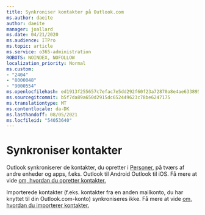 ```yaml
---
title: Synkroniser kontakter på Outlook.com
ms.author: daeite
author: daeite
manager: joallard
ms.date: 04/21/2020
ms.audience: ITPro
ms.topic: article
ms.service: o365-administration
ROBOTS: NOINDEX, NOFOLLOW
localization_priority: Normal
ms.custom:
- "2404"
- "8000048"
- "9000554"
ms.openlocfilehash: ed1913f255657c7efac7e5dd292f60f23a72870a8e4ae6338952e790416dd993
ms.sourcegitcommit: b5f7da89a650d2915dc652449623c78be6247175
ms.translationtype: MT
ms.contentlocale: da-DK
ms.lasthandoff: 08/05/2021
ms.locfileid: "54053640"
---
```

# <a name="sync-contacts"></a>Synkroniser kontakter

Outlook synkroniserer de kontakter, du opretter i [Personer,](https://outlook.live.com/people/) på tværs af andre enheder og apps, f.eks. Outlook til Android Outlook til iOS. Få mere at vide [om, hvordan du opretter kontakter.](https://support.office.com/article/5b909158-036e-4820-92f7-2a27f57b9f01)

Importerede kontakter (f.eks. kontakter fra en anden mailkonto, du har knyttet til din Outlook.com-konto) synkroniseres ikke. Få mere at vide [om, hvordan du importerer kontakter.](https://support.office.com/article/285a3b55-8d93-4ac8-93df-43fffd13b2f1)